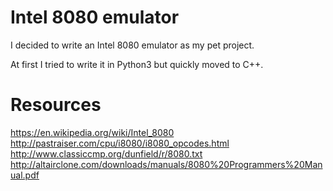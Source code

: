 # Intel 8080 emulator

I decided to write an Intel 8080 emulator as my pet project.

At first I tried to write it in Python3 but quickly moved to C++.

# Resources

https://en.wikipedia.org/wiki/Intel_8080
http://pastraiser.com/cpu/i8080/i8080_opcodes.html
http://www.classiccmp.org/dunfield/r/8080.txt
http://altairclone.com/downloads/manuals/8080%20Programmers%20Manual.pdf
